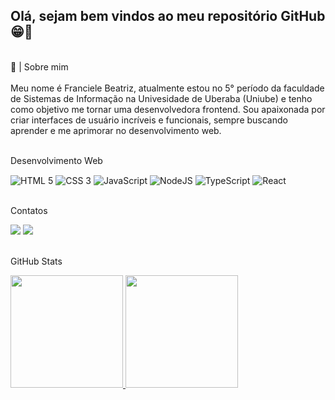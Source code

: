 ## Olá, sejam bem vindos ao meu repositório GitHub 😁👋

<br>📜 | Sobre mim</br>
<br>Meu nome é Franciele Beatriz, atualmente estou no 5° período da faculdade de Sistemas de Informação na Univesidade de Uberaba (Uniube) e tenho como objetivo me tornar uma desenvolvedora frontend. Sou apaixonada por criar interfaces de usuário incríveis e funcionais, sempre buscando aprender e me aprimorar no desenvolvimento web.</br>

<br>Desenvolvimento Web</br>
<div style="display: inline_block">
    <img align="center" src="https://img.shields.io/badge/HTML-239120?style=for-the-badge&logo=html5&logoColor=black" alt="HTML 5"/>
    <img align="center" src="https://img.shields.io/badge/CSS3-1572B6?style=for-the-badge&logo=css3&logoColor=black" alt="CSS 3"/>
    <img align="center" src="https://img.shields.io/badge/JavaScript-323330?style=for-the-badge&logo=javascript&logoColor=F7DF1E" alt="JavaScript"/>
    <img align="center" src="https://img.shields.io/badge/node.js-6DA55F?style=for-the-badge&logo=node.js&logoColor=white" alt="NodeJS">
    <img align="center" src="https://img.shields.io/badge/typescript-%23007ACC.svg?style=for-the-badge&logo=typescript&logoColor=white" alt="TypeScript">
    <img align="center" src="https://img.shields.io/badge/react-%2320232a.svg?style=for-the-badge&logo=react&logoColor=%2361DAFB" alt="React">
</div>

<br>Contatos</br>
<div>
<a href = "mailto:francielebeatrizcosta20@gmail.com"><img loading="lazy" src="https://img.shields.io/badge/Gmail-D14836?style=for-the-badge&logo=gmail&logoColor=white" target="_blank"></a>
<a href="https://www.linkedin.com/in/franciele-beatriz-53a2422b9/" target="_blank"><img loading="lazy" src="https://img.shields.io/badge/-LinkedIn-%230077B5?style=for-the-badge&logo=linkedin&logoColor=white" target="_blank"></a>   
</div>

<br>GitHub Stats</br>
<div>
<a href="https://github.com/francieleBeatriz">
<img loading="lazy" height="180em" src="https://github-readme-stats.vercel.app/api/top-langs/?username=francieleBeatriz&layout=compact&langs_count=7&theme=dracula"/>
<img loading="lazy" height="180em" src="https://github-readme-stats.vercel.app/api?username=francieleBeatriz&show_icons=true&theme=dracula&include_all_commits=true&count_private=true"/>
</div>
